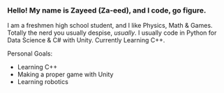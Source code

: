 ### Hello! My name is Zayeed (Za-eed), and I code, go figure.
I am a freshmen high school student, and I like Physics, Math & Games. Totally the nerd you usually despise, *usually*.
I usually code in Python for Data Science & C# with Unity. Currently Learning C++.

Personal Goals:
* Learning C++
* Making a proper game with Unity
* Learning robotics

<!---
zayeed-bs/zayeed-bs is a ✨ special ✨ repository because its `README.md` (this file) appears on your GitHub profile.
You can click the Preview link to take a look at your changes.
--->
